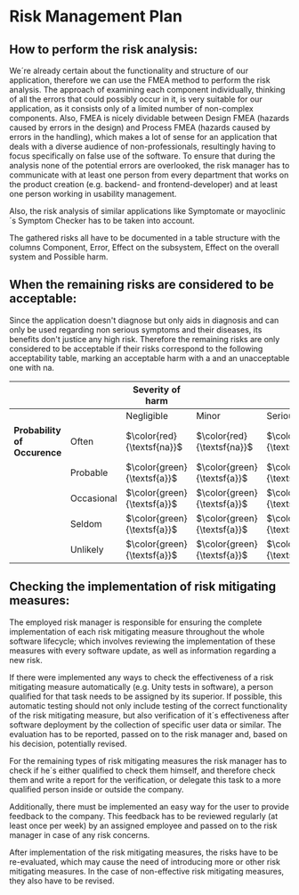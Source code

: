 # Risk Management Plan

## How to perform the risk analysis: 

We´re already certain about the functionality and structure of our application, therefore we can use the FMEA method to perform the
risk analysis. The approach of examining each component individually, thinking of all the errors that could possibly occur in it, 
is very suitable for our application, as it consists only of a limited number of non-complex components.
Also, FMEA is nicely dividable between Design FMEA (hazards caused by errors in the design) and Process FMEA (hazards caused by errors in the handling),
which makes a lot of sense for an application that deals with a diverse audience of non-professionals, resultingly having to focus specifically on 
false use of the software.
To ensure that during the analysis none of the potential errors are overlooked, the risk manager has to communicate with 
at least one person from every department that works on the product creation (e.g. backend- and frontend-developer) 
and at least one person working in usability management. 

Also, the risk analysis of similar applications like Symptomate or mayoclinic´s Symptom Checker has to be taken into account.

The gathered risks all have to be documented in a table structure with the columns Component, Error, Effect on the subsystem, Effect on the overall system and Possible harm.

## When the remaining risks are considered to be acceptable: 

Since the application doesn't diagnose but only aids in diagnosis and can only be used regarding non serious symptoms 
and their diseases, its benefits don't justice any high risk.
Therefore the remaining risks are only considered to be acceptable if their risks 
correspond to the following acceptability table, marking an acceptable harm with a and
an unacceptable one with na.

|                               |            | **Severity of harm** |       |         |          |              |
|-------------------------------|------------|----------------------|-------|---------|----------|--------------|
|                               |            | Negligible           | Minor | Serious | Critical | Catastrophic |
| **Probability  of Occurence** | Often      | $\color{red}{\textsf{na}}$   | $\color{red}{\textsf{na}}$    | $\color{red}{\textsf{na}}$  | $\color{red}{\textsf{na}}$  | $\color{red}{\textsf{na}}$           |
|                               | Probable   | $\color{green}{\textsf{a}}$  | $\color{green}{\textsf{a}}$ | $\color{red}{\textsf{na}}$    | $\color{red}{\textsf{na}}$   | $\color{red}{\textsf{na}}$           |
|                               | Occasional | $\color{green}{\textsf{a}}$  | $\color{green}{\textsf{a}}$ | $\color{green}{\textsf{a}}$ | $\color{red}{\textsf{na}}$ | $\color{red}{\textsf{na}}$ |
|                               | Seldom     | $\color{green}{\textsf{a}}$  | $\color{green}{\textsf{a}}$ | $\color{green}{\textsf{a}}$ | $\color{red}{\textsf{na}}$ | $\color{red}{\textsf{na}}$ |
|                               | Unlikely   | $\color{green}{\textsf{a}}$  | $\color{green}{\textsf{a}}$ | $\color{green}{\textsf{a}}$ | $\color{green}{\textsf{a}}$ | $\color{green}{\textsf{a}}$       |

## Checking the implementation of risk mitigating measures: 

The employed risk manager is responsible for ensuring the complete implementation of each risk mitigating measure throughout the whole software lifecycle;
which involves reviewing the implementation of these measures with every software update, as well as information regarding a new risk.

If there were implemented any ways to check the effectiveness of a risk mitigating measure automatically (e.g. Unity tests in software),
a person qualified for that task needs to be assigned by its superior. If possible, this automatic testing should not only include
testing of the correct functionality of the risk mitigating measure, but also verification of it´s effectiveness after software deployment
by the collection of specific user data or similar.
The evaluation has to be reported, passed on to the risk manager and, based on his decision, potentially revised.

For the remaining types of risk mitigating measures the risk manager has to check if he´s either qualified to check them himself,
and therefore check them and write a report for the verification, or delegate this task to a more qualified person inside
or outside the company.

Additionally, there must be implemented an easy way for the user to provide feedback to the company. 
This feedback has to be reviewed regularly (at least once per week) by an assigned employee and passed on to the risk manager 
in case of any risk concerns.

After implementation of the risk mitigating measures, the risks have to be re-evaluated, which may cause the need of introducing
more or other risk mitigating measures. In the case of non-effective risk mitigating measures, they also have to be revised.



